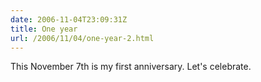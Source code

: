 ```yaml
---
date: 2006-11-04T23:09:31Z
title: One year
url: /2006/11/04/one-year-2.html
---
```


<p>This November 7th is my first anniversary. Let's celebrate.</p>
